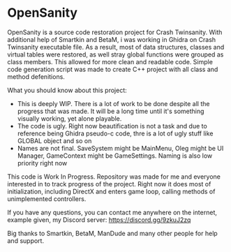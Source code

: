 # OpenSanity

OpenSanity is a source code restoration project for Crash Twinsanity.
With additional help of Smartkin and BetaM, i was working in Ghidra on Crash Twinsanity executable file. As a result, most of data structures, classes and virtual tables were restored, as well stray global functions were grouped as class members. This allowed for more clean and readable code.
Simple code generation script was made to create C++ project with all class and method defenitions.

What you should know about this project:
* This is deeply WIP. There is a lot of work to be done despite all the progress that was made. It will be a long time until it's something visually working, yet alone playable.
* The code is ugly. Right now beautification is not a task and due to reference being Ghidra pseudo-c code, thre is a lot of ugly stuff like GLOBAL object and so on
* Names are not final. SaveSystem might be MainMenu, Oleg might be UI Manager, GameContext might be GameSettings. Naming is also low priority right now

This code is Work In Progress. Repository was made for me and everyone interested in to track progress of the project.
Right now it does most of initialization, including DirectX and enters game loop, calling methods of unimplemented controllers.

If you have any questions, you can contact me anywhere on the internet, example given, my Discord server: https://discord.gg/9zkuJ2zq

Big thanks to Smartkin, BetaM, ManDude and many other people for help and support.
